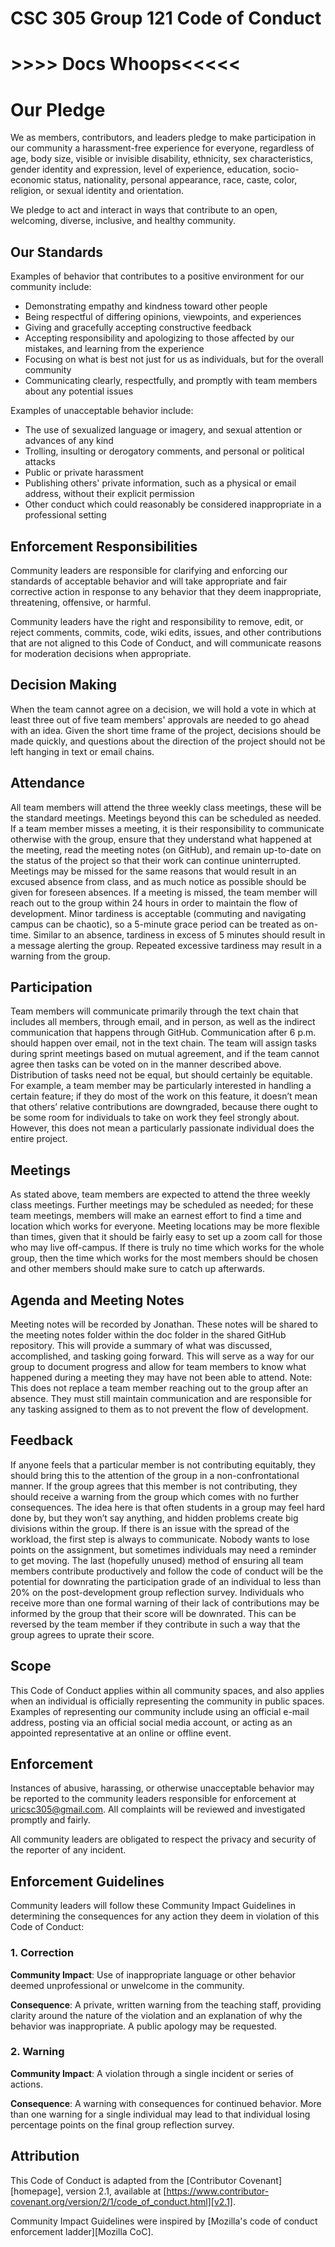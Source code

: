 # CSC 305 Group 121 Code of Conduct
# >>>> Docs Whoops<<<<<
# Our Pledge

We as members, contributors, and leaders pledge to make participation in our
community a harassment-free experience for everyone, regardless of age, body
size, visible or invisible disability, ethnicity, sex characteristics, gender
identity and expression, level of experience, education, socio-economic status,
nationality, personal appearance, race, caste, color, religion, or sexual
identity and orientation.

We pledge to act and interact in ways that contribute to an open, welcoming,
diverse, inclusive, and healthy community.

## Our Standards

Examples of behavior that contributes to a positive environment for our
community include:

* Demonstrating empathy and kindness toward other people
* Being respectful of differing opinions, viewpoints, and experiences
* Giving and gracefully accepting constructive feedback
* Accepting responsibility and apologizing to those affected by our mistakes,
and learning from the experience
* Focusing on what is best not just for us as individuals, but for the overall
community
* Communicating clearly, respectfully, and promptly with team members about any potential issues

Examples of unacceptable behavior include:

* The use of sexualized language or imagery, and sexual attention or advances of
any kind
* Trolling, insulting or derogatory comments, and personal or political attacks
* Public or private harassment
* Publishing others' private information, such as a physical or email address,
without their explicit permission
* Other conduct which could reasonably be considered inappropriate in a
professional setting

## Enforcement Responsibilities

Community leaders are responsible for clarifying and enforcing our standards of
acceptable behavior and will take appropriate and fair corrective action in
response to any behavior that they deem inappropriate, threatening, offensive,
or harmful.

Community leaders have the right and responsibility to remove, edit, or reject
comments, commits, code, wiki edits, issues, and other contributions that are
not aligned to this Code of Conduct, and will communicate reasons for moderation
decisions when appropriate.

## Decision Making

When the team cannot agree on a decision, we will hold a vote in which at least three out of five team members' approvals are needed to go ahead with an idea. Given the short time frame of the project, decisions should be made quickly, and questions about the direction of the project should not be left hanging in text or email chains.

## Attendance

All team members will attend the three weekly class meetings, these will be the standard meetings. Meetings beyond this can be scheduled as needed. If a team member misses a meeting, it is their responsibility to communicate otherwise with the group, ensure that they understand what happened at the meeting, read the meeting notes (on GitHub), and remain up-to-date on the status of the project so that their work can continue uninterrupted. Meetings may be missed for the same reasons that would result in an excused absence from class, and as much notice as possible should be given for foreseen absences. If a meeting is missed, the team member will reach out to the group within 24 hours in order to maintain the flow of development. Minor tardiness is acceptable (commuting and navigating campus can be chaotic), so a 5-minute grace period can be treated as on-time. Similar to an absence, tardiness in excess of 5 minutes should result in a message alerting the group. Repeated excessive tardiness may result in a warning from the group.

## Participation

Team members will communicate primarily through the text chain that includes all members, through email, and in person, as well as the indirect communication that happens through GitHub. Communication after 6 p.m. should happen over email, not in the text chain. The team will assign tasks during sprint meetings based on mutual agreement, and if the team cannot agree then tasks can be voted on in the manner described above. Distribution of tasks need not be equal, but should certainly be equitable. For example, a team member may be particularly interested in handling a certain feature; if they do most of the work on this feature, it doesn’t mean that others’ relative contributions are downgraded, because there ought to be some room for individuals to take on work they feel strongly about. However, this does not mean a particularly passionate individual does the entire project.

## Meetings

As stated above, team members are expected to attend the three weekly class meetings. Further meetings may be scheduled as needed; for these team meetings, members will make an earnest effort to find a time and location which works for everyone. Meeting locations may be more flexible than times, given that it should be fairly easy to set up a zoom call for those who may live off-campus. If there is truly no time which works for the whole group, then the time which works for the most members should be chosen and other members should make sure to catch up afterwards.

## Agenda and Meeting Notes

Meeting notes will be recorded by Jonathan. These notes will be shared to the meeting notes folder within the doc folder in the shared GitHub repository. This will provide a summary of what was discussed, accomplished, and tasking going forward. This will serve as a way for our group to document progress and allow for team members to know what happened during a meeting they may have not been able to attend. Note: This does not replace a team member reaching out to the group after an absence. They must still maintain communication and are responsible for any tasking assigned to them as to not prevent the flow of development.

## Feedback

If anyone feels that a particular member is not contributing equitably, they should bring this to the attention of the group in a non-confrontational manner. If the group agrees that this member is not contributing, they should receive a warning from the group which comes with no further consequences. The idea here is that often students in a group may feel hard done by, but they won’t say anything, and hidden problems create big divisions within the group. If there is an issue with the spread of the workload, the first step is always to communicate. Nobody wants to lose points on the assignment, but sometimes individuals may need a reminder to get moving. The last (hopefully unused) method of ensuring all team members contribute productively and follow the code of conduct will be the potential for downrating the participation grade of an individual to less than 20% on the post-development group reflection survey. Individuals who receive more than one formal warning of their lack of contributions may be informed by the group that their score will be downrated. This can be reversed by the team member if they contribute in such a way that the group agrees to uprate their score.

## Scope

This Code of Conduct applies within all community spaces, and also applies when
an individual is officially representing the community in public spaces.
Examples of representing our community include using an official e-mail address,
posting via an official social media account, or acting as an appointed
representative at an online or offline event.

## Enforcement

Instances of abusive, harassing, or otherwise unacceptable behavior may be
reported to the community leaders responsible for enforcement at
uricsc305@gmail.com.
All complaints will be reviewed and investigated promptly and fairly.

All community leaders are obligated to respect the privacy and security of the
reporter of any incident.

## Enforcement Guidelines

Community leaders will follow these Community Impact Guidelines in determining
the consequences for any action they deem in violation of this Code of Conduct:

### 1. Correction

**Community Impact**: Use of inappropriate language or other behavior deemed
unprofessional or unwelcome in the community.

**Consequence**: A private, written warning from the teaching staff, providing
clarity around the nature of the violation and an explanation of why the
behavior was inappropriate. A public apology may be requested.

### 2. Warning

**Community Impact**: A violation through a single incident or series of
actions.

**Consequence**: A warning with consequences for continued behavior. More than one warning for a single individual may lead to that individual losing percentage points on the final group reflection survey.

## Attribution

This Code of Conduct is adapted from the [Contributor Covenant][homepage],
version 2.1, available at
[https://www.contributor-covenant.org/version/2/1/code_of_conduct.html][v2.1].


Community Impact Guidelines were inspired by
[Mozilla's code of conduct enforcement ladder][Mozilla CoC].
